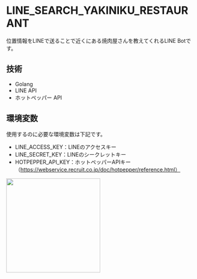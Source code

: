 # LINE_SEARCH_YAKINIKU_RESTAURANT

位置情報をLINEで送ることで近くにある焼肉屋さんを教えてくれるLINE Botです。

## 技術

- Golang
- LINE API
- ホットペッパー API

## 環境変数

使用するのに必要な環境変数は下記です。

- LINE_ACCESS_KEY：LINEのアクセスキー
- LINE_SECRET_KEY：LINEのシークレットキー
- HOTPEPPER_API_KEY：ホットペッパーAPIキー（https://webservice.recruit.co.jp/doc/hotpepper/reference.html）

<img src="https://user-images.githubusercontent.com/74908945/130352718-75b863a7-e4d5-45c9-a926-968ce2e41505.png" width="250px">
